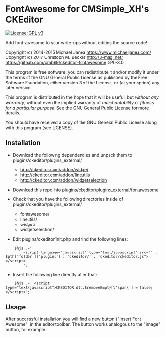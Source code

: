 FontAwesome for CMSimple_XH's CKEditor
======================================

[![License: GPL v3](https://img.shields.io/badge/License-GPL%20v3-blue.svg)](http://www.gnu.org/licenses/gpl-3.0)

Add font-awesome to your write-ups without editing the source code!

Copyright (c) 2014-2015 Michael Janea <https://www.michaeljanea.com/>  
Copyright (c) 2017 Christoph M. Becker <http://3-magi.net/>
https://github.com/cmb69/ckeditor-fontawesome  GPL-3.0

This program is free software: you can redistribute it and/or modify
it under the terms of the GNU General Public License as published by
the Free Software Foundation, either version 3 of the License, or
(at your option) any later version.

This program is distributed in the hope that it will be useful,
but *without any warranty*; without even the implied warranty of
*merchantability* or *fitness for a particular purpose*.  See the
GNU General Public License for more details.

You should have received a copy of the GNU General Public License
along with this program (see LICENSE).

Installation
------------

* Download the following dependencies and unpack them to plugins/ckeditor/plugins_external/:

  * http://ckeditor.com/addon/widget
  * http://ckeditor.com/addon/lineutils
  * http://ckeditor.com/addon/widgetselection

* Download this repo into plugins/ckeditor/plugins_external/fontawesome

* Check that you have the following directories inside of plugins/ckeditor/plugins_external/:

  * fontawesome/
  * lineutils/
  * widget/
  * widgetselection/

* Edit plugins/ckeditor/init.php and find the following lines:
````
    $hjs .='
        <script language="javascript" type="text/javascript" src="' . $pth['folder']['plugins'] . 'ckeditor/' . 'ckeditor/ckeditor.js"></script>
        ';
````

* Insert the following line directly after that:
````
    $hjs .= '<script type="text/javascript">CKEDITOR.dtd.$removeEmpty[\'span\'] = false;</script>';
````

Usage
-----

After successful installation you will find a new button ("Insert Font Awesome")
in the editor toolbar. The button works analogous to the "Image" button, for
example.
